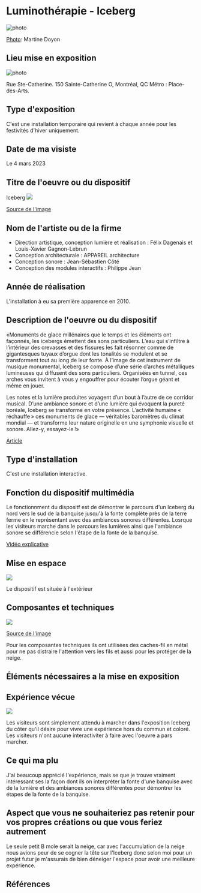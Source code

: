 # Luminothérapie - Iceberg
![photo](media/iceberg-c-martine-doyon-pqds-2-670x450.jpeg)

[Photo](https://www.quartierdesspectacles.com/fr/a-propos/les-productions-du-partenariat/oeuvre/20/iceberg-par-appareil-architecture/#): Martine Doyon

## Lieu mise en exposition
![photo](media/iceberg_visite_28.jpg)

Rue Ste-Catherine. 150 Sainte-Catherine O, Montréal, QC Métro : Place-des-Arts.

## Type d'exposition
C'est une installation temporaire qui revient à chaque année pour les festivités d'hiver uniquement.

## Date de ma visiste
Le 4 mars 2023

## Titre de l'oeuvre ou du dispositif
Iceberg
![](media/iceberg_vue_ensemble.jpeg)

[Source de l'image](https://www.google.com/url?sa=i&url=https%3A%2F%2Fwww.flickr.com%2Fphotos%2Fart_inthecity%2F8254301446&psig=AOvVaw0cPGojC3cZE2UqmBj0FxEh&ust=1682814981218000&source=images&cd=vfe&ved=0CA4QjRxqGAoTCKDR5rzszf4CFQAAAAAdAAAAABC6Ag)

## Nom de l'artiste ou de la firme 
- Direction artistique, conception lumière et réalisation : Félix Dagenais et Louis-Xavier Gagnon-Lebrun 
- Conception architecturale : APPAREIL architecture
- Conception sonore : Jean-Sébastien Côté 
- Conception des modules interactifs : Philippe Jean

## Année de réalisation
L'installation à eu sa première apparence en 2010. 
 
## Description de l'oeuvre ou du dispositif
«Monuments de glace millénaires que le temps et les éléments ont façonnés, les icebergs émettent des sons particuliers. L’eau qui s’infiltre à l’intérieur des crevasses et des fissures les fait résonner comme de gigantesques tuyaux d’orgue dont les tonalités se modulent et se transforment tout au long de leur fonte. À l’image de cet instrument de musique monumental, Iceberg se compose d’une série d’arches métalliques lumineuses qui diffusent des sons particuliers. Organisées en tunnel, ces arches vous invitent à vous y engouffrer pour écouter l’orgue géant et même en jouer.

Les notes et la lumière produites voyagent d’un bout à l’autre de ce corridor musical. D’une ambiance sonore et d’une lumière qui évoquent la pureté boréale, Iceberg se transforme en votre présence. L’activité humaine « réchauffe » ces monuments de glace — véritables baromètres du climat mondial — et transforme leur nature originelle en une symphonie visuelle et sonore. Allez-y, essayez-le !»

[Article](https://www.quartierdesspectacles.com/fr/a-propos/les-productions-du-partenariat/oeuvre/20/iceberg-par-appareil-architecture/#)

## Type d'installation 
C'est une installation interactive.

## Fonction du dispositif multimédia
Le fonctionnment du dispositf est de démontrer le parcours d'un Iceberg du nord vers le sud de la banquise jusqu'à la fonte complète près de la terre ferme en le représentant avec des ambiances sonores différentes. Losrque les visiteurs marche dans le parcours les lumières ainsi que l'ambiance sonore se différencie selon l'étape de la fonte de la banquise.

[Vidéo explicative](https://youtu.be/evwQKQMVA3w)

## Mise en espace 
![](media/iceberg_croquis.jpg)

Le dispositif est située à l'extérieur

## Composantes et techniques
![](media/iceberg_cache_file.jpeg)

[Source de l'image](https://s3.ca-central-1.amazonaws.com/files.quartierdesspectacles.com/les-prod-du-pqds/installations/iceberg/iceberg-credit-martine-doyon-3706-852x350.jpg)

Pour les composantes techniques ils ont utilisées des caches-fil en métal pour ne pas distraire l'attention vers les fils et aussi pour les protéger de la neige.

## Éléments nécessaires a la mise en exposition

## Expérience vécue
![](media/iceberg_marche.jpeg)

Les visiteurs sont simplement attendu à marcher dans l'exposition Iceberg du côter qu'il désire pour vivre une expérience hors du commun et coloré. Les visiteurs n'ont aucune interactiviter à faire avec l'oeuvre a pars marcher. 

## Ce qui ma plu 
J'ai beaucoup apprécié l'expérience, mais se que je trouve vraiment intéressant ses la façon dont ils on interpréter la fonte d'une banquise avec de la lumière et des ambiances sonores différentes pour démontrer les étapes de la fonte de la banquise.

## Aspect que vous ne souhaiteriez pas retenir pour vos propres créations ou que vous feriez autrement
Le seule petit B mole serait la neige, car avec l'accumulation de la neige nous avions peur de se cogner la tête sur l'Iceberg donc selon moi pour un projet futur je m'assurais de bien déneiger l'espace pour avoir une meilleure expérience.

## Références
